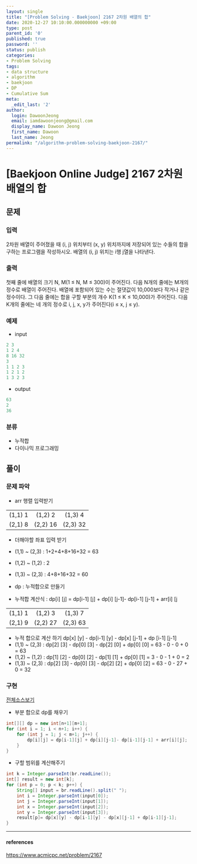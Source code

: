 ```yaml
---
layout: single
title: "[Problem Solving - Baekjoon] 2167 2차원 배열의 합"
date: 2020-12-27 10:10:00.000000000 +09:00
type: post
parent_id: '0'
published: true
password: ''
status: publish
categories:
- Problem Solving
tags:
- data structure
- algorithm
- baekjoon
- DP
- Cumulative Sum
meta:
  _edit_last: '2'
author:
  login: DawoonJeong
  email: iamdawoonjeong@gmail.com
  display_name: Dawoon Jeong
  first_name: Dawoon
  last_name: Jeong
permalink: "/algorithm-problem-solving-baekjoon-2167/"
---
```

# [Baekjoon Online Judge] 2167 2차원 배열의 합

## 문제

### 입력
2차원 배열이 주어졌을 때 (i, j) 위치부터 (x, y) 위치까지에 저장되어 있는 수들의 합을 구하는 프로그램을 작성하시오. 배열의 (i, j) 위치는 i행 j열을 나타낸다.

### 출력
첫째 줄에 배열의 크기 N, M(1 ≤ N, M ≤ 300)이 주어진다. 다음 N개의 줄에는 M개의 정수로 배열이 주어진다. 배열에 포함되어 있는 수는 절댓값이 10,000보다 작거나 같은 정수이다. 그 다음 줄에는 합을 구할 부분의 개수 K(1 ≤ K ≤ 10,000)가 주어진다. 다음 K개의 줄에는 네 개의 정수로 i, j, x, y가 주어진다(i ≤ x, j ≤ y).

### 예제

- input

```java
2 3
1 2 4
8 16 32
3
1 1 2 3
1 2 1 2
1 3 2 3
```

- output

```java
63
2
36
```

### 분류
- 누적합
- 다이나믹 프로그래밍

## 풀이

### 문제 파악

- arr 행렬 입력받기

|         |          |          |
|:-------:|:--------:|:--------:|
| (1,1) 1 | (1,2) 2  | (1,3) 4  |
| (2,1) 8 | (2,2) 16 | (2,3) 32 |


- 더해야할 좌표 입력 받기
- (1,1) ~ (2,3) : 1+2+4+8+16+32 =  63
- (1,2) ~ (1,2) : 2
- (1,3) ~ (2,3) : 4+8+16+32 = 60


- dp : 누적합으로 만들기  
- 누적합 계산식 : dp[i] [j] = dp[i-1] [j] + dp[i] [j-1]- dp[i-1] [j-1] + arr[i] [j

|          |          |          |
|:--------:|:--------:|:--------:|
| (1,1) 1  | (1,2) 3  | (1,3) 7  |
| (2,1) 9  | (2,2) 27 | (2,3) 63 |

- 누적 합으로 계산 하기 dp[x] [y] - dp[i-1] [y] - dp[x] [j-1] + dp [i-1] [j-1]
- (1,1) ~ (2,3) : dp[2] [3] - dp[0] [3] - dp[2] [0] + dp[0] [0] = 63 - 0 - 0 + 0 = 63
- (1,2) ~ (1,2) : dp[1] [2] - dp[0] [2] - dp[1] [1] + dp[0] [1] = 3 - 0 - 1 + 0 = 2
- (1,3) ~ (2,3) : dp[2] [3] - dp[0] [3] - dp[2] [2] + dp[0] [2] = 63 - 0 - 27 + 0 = 32


### 구현


[전체소스보기](https://github.com/iamdawoonjeong/java-datastructure-algorithm/blob/master/java-algorithm-problem-solving/src/baekjoon/problem2167/Main.java)


- 부분 합으로 dp를 채우기

```java
int[][] dp = new int[n+1][m+1];
for (int i = 1; i < n+1; i++) {
    for (int j = 1; j < m+1; j++) {
        dp[i][j] = dp[i-1][j] + dp[i][j-1]- dp[i-1][j-1] + arr[i][j];
    }
}
```

- 구할 범위를 계산해주기

```java
int k = Integer.parseInt(br.readLine());
int[] result = new int[k];
for (int p = 0; p < k; p++) {
    String[] input = br.readLine().split(" ");
    int i = Integer.parseInt(input[0]);
    int j = Integer.parseInt(input[1]);
    int x = Integer.parseInt(input[2]);
    int y = Integer.parseInt(input[3]);
    result[p]= dp[x][y] - dp[i-1][y] - dp[x][j-1] + dp[i-1][j-1];
}       
```

---

#### references
<https://www.acmicpc.net/problem/2167>
